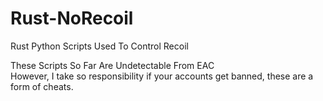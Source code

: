 # Rust-NoRecoil
Rust Python Scripts Used To Control Recoil

These Scripts So Far Are Undetectable From EAC\
However, I take so responsibility if your accounts get banned, these are a form of cheats.
